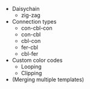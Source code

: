 * Daisychain
  * zig-zag
* Connection types
  * con-cbl-con
  * con-cbl
  * cbl-con
  * fer-cbl
  * cbl-fer
* Custom color codes
  * Looping
  * Clipping
* (Merging multiple templates)
